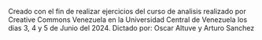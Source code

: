 Creado con el fin de realizar ejercicios del curso de analisis realizado por Creative Commons Venezuela en la Universidad Central de Venezuela los dias 3, 4 y 5 de Junio del 2024.
Dictado por: Oscar Altuve y Arturo Sanchez
